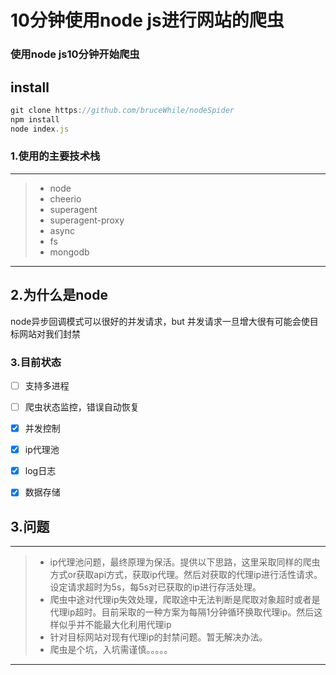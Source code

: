# 10分钟使用node js进行网站的爬虫
### 使用node js10分钟开始爬虫

## install

```javascript
git clone https://github.com/bruceWhile/nodeSpider
npm install
node index.js
```

### 1.使用的主要技术栈
------

> * node
> * cheerio
> * superagent
> * superagent-proxy
> * async
> * fs
> * mongodb

------

## 2.为什么是node
node异步回调模式可以很好的并发请求，but 并发请求一旦增大很有可能会使目标网站对我们封禁
### 3.目前状态

- [ ] 支持多进程
- [ ] 爬虫状态监控，错误自动恢复
- [x] 并发控制
- [x] ip代理池
- [x] log日志
- [x] 数据存储


## 3.问题
------
> * ip代理池问题，最终原理为保活。提供以下思路，这里采取同样的爬虫方式or获取api方式，获取ip代理。然后对获取的代理ip进行活性请求。设定请求超时为5s，每5s对已获取的ip进行存活处理。
> * 爬虫中途对代理ip失效处理，爬取途中无法判断是爬取对象超时或者是代理ip超时。目前采取的一种方案为每隔1分钟循环换取代理ip。然后这样似乎并不能最大化利用代理ip
> * 针对目标网站对现有代理ip的封禁问题。暂无解决办法。
> * 爬虫是个坑，入坑需谨慎。。。。。
------
